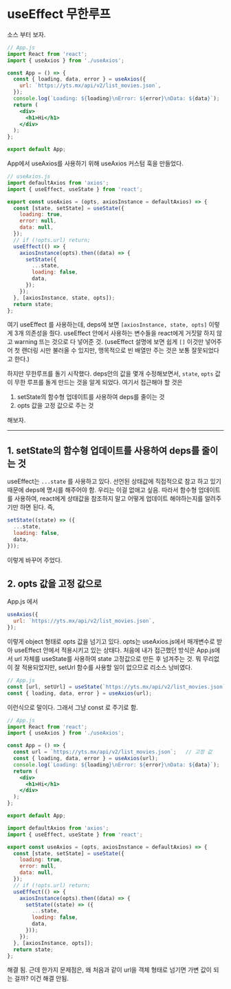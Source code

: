 # useEffect 무한루프

소스 부터 보자.

```jsx
// App.js
import React from 'react';
import { useAxios } from './useAxios';

const App = () => {
  const { loading, data, error } = useAxios({
    url: `https://yts.mx/api/v2/list_movies.json`,
  });
  console.log(`Loading: ${loading}\nError: ${error}\nData: ${data}`);
  return (
    <div>
      <h1>Hi</h1>
    </div>
  );
};

export default App;
```

App에서 useAxios를 사용하기 위해 useAxios 커스텀 훅을 만들었다.

```jsx
// useAxios.js
import defaultAxios from 'axios';
import { useEffect, useState } from 'react';

export const useAxios = (opts, axiosInstance = defaultAxios) => {
  const [state, setState] = useState({
    loading: true,
    error: null,
    data: null,
  });
  // if (!opts.url) return;
  useEffect(() => {
    axiosInstance(opts).then((data) => {
      setState({
        ...state,
        loading: false,
        data,
      });
    });
  }, [axiosInstance, state, opts]);
  return state;
};
```

여기 useEffect 를 사용하는데, deps에 보면 `[axiosInstance, state, opts]` 이렇게 3개 의존성을 줬다. useEffect 안에서 사용하는 변수들을 react에게 거짓말 하지 않고 warning 뜨는 것으로 다 넣어준 것. (useEffect 설명에 보면 쉽게 `[]` 이것만 넣어주어 첫 랜더링 시만 불러올 수 있지만, 맹목적으로 빈 배열만 주는 것은 보통 잘못되었다고 한다.)

하지만 무한루프를 돌기 시작했다. deps안의 값을 몇개 수정해보면서, `state`, `opts` 값이 무한 루프를 돌게 만드는 것을 알게 되었다. 여기서 접근해야 할 것은

1. setState의 함수형 업데이트를 사용하여 deps를 줄이는 것
2. opts 값을 고정 값으로 주는 것

해보자.

___

## 1. setState의 함수형 업데이트를 사용하여 deps를 줄이는 것

useEffect는 `...state` 를 사용하고 있다. 선언된 상태값에 직접적으로 참고 하고 있기 때문에 deps에 명시를 해주어야 함. 우리는 이걸 없애고 싶음. 따라서 함수형 업데이트를 사용하여, react에게 상태값을 참조하지 말고 어떻게 업데이트 해야하는지를 알려주기만 하면 된다. 즉,

```js
setState((state) => ({
  ...state,
  loading: false,
  data,
}));
```

이렇게 바꾸어 주었다.

## 2. opts 값을 고정 값으로

App.js 에서

```js
useAxios({
  url: `https://yts.mx/api/v2/list_movies.json`,
});
```

이렇게 object 형태로 opts 값을 넘기고 있다. opts는 useAxios.js에서 매개변수로 받아 useEffect 안에서 적용시키고 있는 상태다. 처음에 내가 접근했던 방식은 App.js에서 url 자체를 useState를 사용하여 state 고정값으로 만든 후 넘겨주는 것. 뭐 무리없이 잘 적용되었지만, setUrl 함수를 사용할 일이 없으므로 리소스 낭비였다.

```js
// App.js
const [url, setUrl] = useState(`https://yts.mx/api/v2/list_movies.json`);
const { loading, data, error } = useAxios(url);
```

이런식으로 말이다. 그래서 그냥 const 로 주기로 함.

```jsx
// App.js
import React from 'react';
import { useAxios } from './useAxios';

const App = () => {
  const url = `https://yts.mx/api/v2/list_movies.json`;   // 고정 값
  const { loading, data, error } = useAxios(url);
  console.log(`Loading: ${loading}\nError: ${error}\nData: ${data}`);
  return (
    <div>
      <h1>Hi</h1>
    </div>
  );
};

export default App;
```

```jsx
import defaultAxios from 'axios';
import { useEffect, useState } from 'react';

export const useAxios = (opts, axiosInstance = defaultAxios) => {
  const [state, setState] = useState({
    loading: true,
    error: null,
    data: null,
  });
  // if (!opts.url) return;
  useEffect(() => {
    axiosInstance(opts).then((data) => {
      setState((state) => ({
        ...state,
        loading: false,
        data,
      }));
    });
  }, [axiosInstance, opts]);
  return state;
};
```

해결 됨. 근데 한가지 문제점은, 왜 처음과 같이 url을 객체 형태로 넘기면 가변 값이 되는 걸까? 이건 해결 안됨.